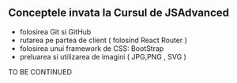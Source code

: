 ## Conceptele invata la Cursul de JSAdvanced
* folosirea Git si GitHub
* rutarea pe partea de client ( folosind React Router )
* folosirea unui framework de CSS: BootStrap
* preluarea si utilizarea de imagini ( JPG,PNG , SVG )

TO BE CONTINUED
